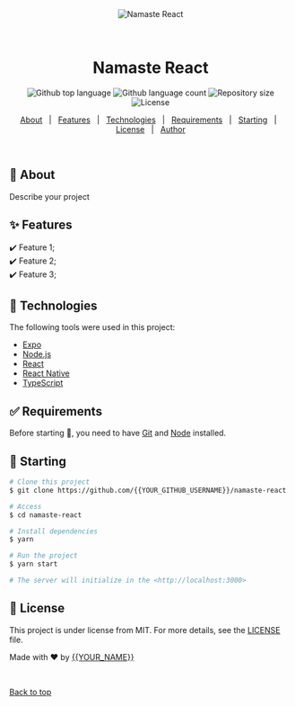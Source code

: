 <div align="center" id="top"> 
  <img src="./.github/app.gif" alt="Namaste React" />

  &#xa0;

  <!-- <a href="https://namastereact.netlify.app">Demo</a> -->
</div>

<h1 align="center">Namaste React</h1>

<p align="center">
  <img alt="Github top language" src="https://img.shields.io/github/languages/top/{{YOUR_GITHUB_USERNAME}}/namaste-react?color=56BEB8">

  <img alt="Github language count" src="https://img.shields.io/github/languages/count/{{YOUR_GITHUB_USERNAME}}/namaste-react?color=56BEB8">

  <img alt="Repository size" src="https://img.shields.io/github/repo-size/{{YOUR_GITHUB_USERNAME}}/namaste-react?color=56BEB8">

  <img alt="License" src="https://img.shields.io/github/license/{{YOUR_GITHUB_USERNAME}}/namaste-react?color=56BEB8">

  <!-- <img alt="Github issues" src="https://img.shields.io/github/issues/{{YOUR_GITHUB_USERNAME}}/namaste-react?color=56BEB8" /> -->

  <!-- <img alt="Github forks" src="https://img.shields.io/github/forks/{{YOUR_GITHUB_USERNAME}}/namaste-react?color=56BEB8" /> -->

  <!-- <img alt="Github stars" src="https://img.shields.io/github/stars/{{YOUR_GITHUB_USERNAME}}/namaste-react?color=56BEB8" /> -->
</p>

<!-- Status -->

<!-- <h4 align="center"> 
	🚧  Namaste React 🚀 Under construction...  🚧
</h4> 

<hr> -->

<p align="center">
  <a href="#dart-about">About</a> &#xa0; | &#xa0; 
  <a href="#sparkles-features">Features</a> &#xa0; | &#xa0;
  <a href="#rocket-technologies">Technologies</a> &#xa0; | &#xa0;
  <a href="#white_check_mark-requirements">Requirements</a> &#xa0; | &#xa0;
  <a href="#checkered_flag-starting">Starting</a> &#xa0; | &#xa0;
  <a href="#memo-license">License</a> &#xa0; | &#xa0;
  <a href="https://github.com/{{YOUR_GITHUB_USERNAME}}" target="_blank">Author</a>
</p>

<br>

## :dart: About ##

Describe your project

## :sparkles: Features ##

:heavy_check_mark: Feature 1;\
:heavy_check_mark: Feature 2;\
:heavy_check_mark: Feature 3;

## :rocket: Technologies ##

The following tools were used in this project:

- [Expo](https://expo.io/)
- [Node.js](https://nodejs.org/en/)
- [React](https://pt-br.reactjs.org/)
- [React Native](https://reactnative.dev/)
- [TypeScript](https://www.typescriptlang.org/)

## :white_check_mark: Requirements ##

Before starting :checkered_flag:, you need to have [Git](https://git-scm.com) and [Node](https://nodejs.org/en/) installed.

## :checkered_flag: Starting ##

```bash
# Clone this project
$ git clone https://github.com/{{YOUR_GITHUB_USERNAME}}/namaste-react

# Access
$ cd namaste-react

# Install dependencies
$ yarn

# Run the project
$ yarn start

# The server will initialize in the <http://localhost:3000>
```

## :memo: License ##

This project is under license from MIT. For more details, see the [LICENSE](LICENSE.md) file.


Made with :heart: by <a href="https://github.com/{{YOUR_GITHUB_USERNAME}}" target="_blank">{{YOUR_NAME}}</a>

&#xa0;

<a href="#top">Back to top</a>
